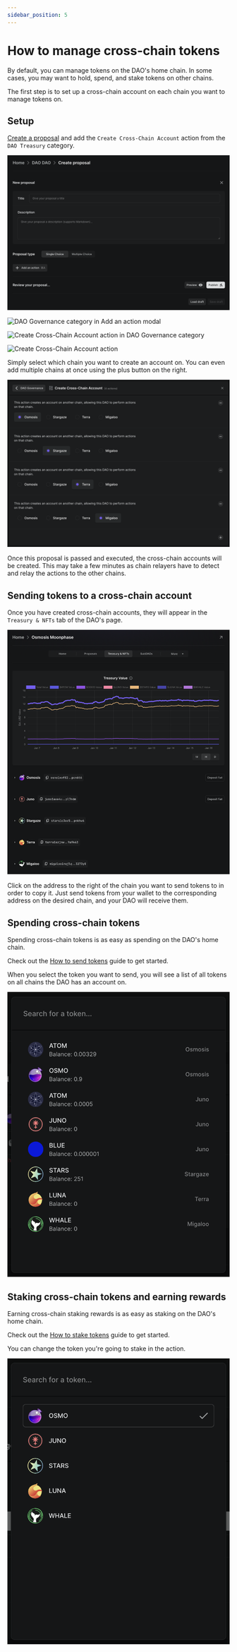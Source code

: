 ```yaml
---
sidebar_position: 5
---
```


# How to manage cross-chain tokens

By default, you can manage tokens on the DAO's home chain. In some cases, you
may want to hold, spend, and stake tokens on other chains.

The first step is to set up a cross-chain account on each chain you want to
manage tokens on.

## Setup

[Create a proposal](/how-to/how-to-create-a-proposal) and add the `Create
Cross-Chain Account` action from the `DAO Treasury` category.

![Create proposal form](/img/features/proposals/single-choice-proposal.png)

![DAO Governance category in Add an action
modal](/img/how-to/add-action-modal-dao-governance-category.png)

![Create Cross-Chain Account action in DAO Governance
category](/img/how-to/cross-chain-action-dao-governance-category.png)

![Create Cross-Chain Account
action](/img/how-to/create-cross-chain-account-action.png)

Simply select which chain you want to create an account on. You can even add
multiple chains at once using the plus button on the right.

![Multiple chains](/img/how-to/create-cross-chain-account-action-multiple.png)

Once this proposal is passed and executed, the cross-chain accounts will be
created. This may take a few minutes as chain relayers have to detect and relay
the actions to the other chains.

## Sending tokens to a cross-chain account

Once you have created cross-chain accounts, they will appear in the `Treasury &
NFTs` tab of the DAO's page.

![Treasury & NFTs tab](/img/how-to/treasury-nfts-tab.png)

Click on the address to the right of the chain you want to send tokens to in
order to copy it. Just send tokens from your wallet to the corresponding address
on the desired chain, and your DAO will receive them.

## Spending cross-chain tokens

Spending cross-chain tokens is as easy as spending on the DAO's home chain.

Check out the [How to send tokens](/how-to/how-to-send-tokens) guide to get
started.

When you select the token you want to send, you will see a list of all tokens on
all chains the DAO has an account on.

![Spend token modal](/img/how-to/spend-tokens-modal.png)

## Staking cross-chain tokens and earning rewards

Earning cross-chain staking rewards is as easy as staking on the DAO's home
chain.

Check out the [How to stake tokens](/how-to/how-to-stake-tokens) guide to get
started.

You can change the token you're going to stake in the action.

![Staking token picker](/img/how-to/staking-token-picker.png)
